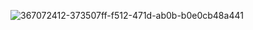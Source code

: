 
![367072412-373507ff-f512-471d-ab0b-b0e0cb48a441](https://github.com/user-attachments/assets/6286a118-f8a7-46d3-82a3-db041e88af52)

